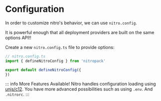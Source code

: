 # Configuration

In order to customize nitro's behavior, we can use `nitro.config`.

It is powerful enough that all deployment providers are built on the same options API!!

Create a new `nitro.config.ts` file to provide options:

```js
// nitro.config.ts
import { defineNitroConfig } from 'nitropack'

export default defineNitroConfig({
})
```


::: info More Features Available!
Nitro handles configuration loading using [unjs/c12](https://github.com/unjs/c12). You have more advanced possibilities such as using `.env`. And `.nitrorc`.
:::

